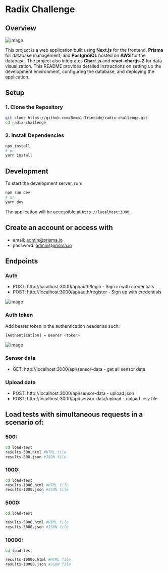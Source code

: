 # Radix Challenge

## Overview

![image](https://github.com/Roma1-Trindade/radix/assets/61998570/e77484ca-642b-4922-a8af-8fd6d139852a)

This project is a web application built using **Next.js** for the frontend, **Prisma** for database management, and **PostgreSQL** hosted on **AWS** for the database. The project also integrates **Chart.js** and **react-chartjs-2** for data visualization. This README provides detailed instructions on setting up the development environment, configuring the database, and deploying the application.

## Setup

### 1. Clone the Repository

```bash
git clone https://github.com/Roma1-Trindade/radix-challenge.git
cd radix-challenge
```

### 2. Install Dependencies

```bash
npm install
# or
yarn install
```

## Development

To start the development server, run:

```bash
npm run dev
# or
yarn dev
```

The application will be accessible at `http://localhost:3000`.

## Create an account or access with

- email: admin@prisma.io
- password: admin@prisma.io

## Endpoints

### Auth

- POST: http://localhost:3000/api/auth/login - Sign in with credentials
- POST: http://localhost:3000/api/auth/register - Sign up with credentials

![image](https://github.com/Roma1-Trindade/radix/assets/61998570/c4f87f63-7ceb-45ff-82e5-07bd14855ff1)

### Auth token

Add bearer token in the authentication header as such:

```bash
[Authentication] = Bearer <token>
```

![image](https://github.com/Roma1-Trindade/radix/assets/61998570/91405348-30a3-4e1d-9099-d62d0a33a1d5)

### Sensor data

- GET: http://localhost:3000/api/sensor-data - get all sensor data

### Upload data

- POST: http://localhost:3000/api/sensor-data - upload json
- POST: http://localhost:3000/api/sensor-data/upload - upload .csv file

## Load tests with simultaneous requests in a scenario of:

### 500:

```bash
cd load-test
results-500.html #HTML file
results-500.json #JSON file
```

### 1000:

```bash
cd load-test
results-1000.html #HTML file
results-1000.json #JSON file
```

### 5000:

```bash
cd load-test

results-5000.html #HTML file
results-5000.json #JSON file
```

### 10000:

```bash
cd load-test

results-10000.html #HTML file
results-10000.json #JSON file
```

